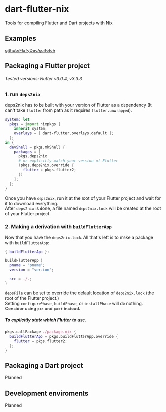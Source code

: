 # dart-flutter-nix

Tools for compiling Flutter and Dart projects with Nix

## Examples
[github:FlafyDev/guifetch](https://github.com/FlafyDev/guifetch)

## Packaging a Flutter project
###### Tested versions: Flutter v3.0.4, v3.3.3
### 1. run `deps2nix`
deps2nix has to be built with your version of Flutter as a dependency (It can't take `flutter` from path as it requires `flutter.unwrapped`).
```nix
system: let
  pkgs = import nixpkgs {
    inherit system;
    overlays = [ dart-flutter.overlays.default ];
  }; 
in {
  devShell = pkgs.mkShell {
    packages = [
      pkgs.deps2nix
      # or explicitly match your version of Flutter
      (pkgs.deps2nix.override {
        flutter = pkgs.flutter2;
      })
    ];
  };
}
```

Once you have `deps2nix`, run it at the root of your Flutter project and wait for it to download everything.  
After `deps2nix` is done, a file named `deps2nix.lock` will be created at the root of your Flutter project.

### 2. Making a derivation with `buildFlutterApp`
Now that you have the `deps2nix.lock`. All that's left is to make a package with `buildFlutterApp`:
```nix
{ buildFlutterApp }:

buildFlutterApp {
  pname = "pname";
  version = "version";

  src = ./.;
}
```
`depsFile` can be set to override the default location of `deps2nix.lock` (the root of the Flutter project.)  
Setting `configurePhase`, `buildPhase`, or `installPhase` will do nothing. Consider using `pre` and `post` instead.

##### To explicitly state which Flutter to use.
```nix
pkgs.callPackage ./package.nix {
  buildFlutterApp = pkgs.buildFlutterApp.override {
    flutter = pkgs.flutter2;
  };
}
```


## Packaging a Dart project
Planned

## Development enviroments
Planned
